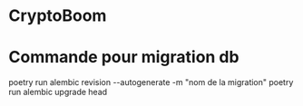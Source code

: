 # CryptoBoom


# Commande pour migration db

poetry run alembic revision --autogenerate -m "nom de la migration"
poetry run alembic upgrade head